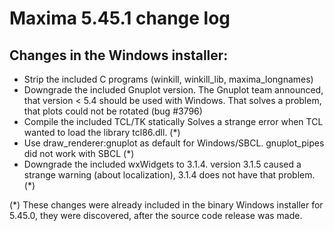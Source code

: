 Maxima 5.45.1 change log
========================

Changes in the Windows installer:
---------------------------------
 * Strip the included C programs (winkill, winkill_lib, maxima_longnames)
 * Downgrade the included Gnuplot version.
   The Gnuplot team announced, that version < 5.4 should be used with Windows.
   That solves a problem, that plots could not be rotated (bug #3796)
 * Compile the included TCL/TK statically
   Solves a strange error when TCL wanted to load the library tcl86.dll. (*)
 * Use draw_renderer:gnuplot as default for Windows/SBCL.
   gnuplot_pipes did not work with SBCL (*)
 * Downgrade the included wxWidgets to 3.1.4.
   version 3.1.5 caused a strange warning (about localization), 3.1.4
   does not have that problem. (*)

(*) These changes were already included in the binary Windows installer
    for 5.45.0, they were discovered, after the source code release was made.
